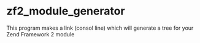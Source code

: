 zf2_module_generator
====================

This program makes a link (consol line) which will generate a tree for your Zend Framework 2 module
